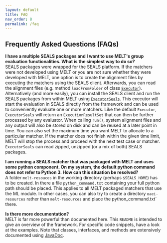 ```yaml
---
layout: default
title: FAQ
nav_order: 8
permalink: /faq
---
```


## Frequently Asked Questions (FAQs)

**I have a multiple SEALS packages and I want to use MELT's group evaluation functionalities. What is the simplest way 
to do so?**<br/>
SEALS packages were wrapped for the SEALS platform. If the matchers were not developed using MELT or you are not sure 
whether they were developed with MELT, one option is to create the alignment files by executing the matchers 
using the SEALS client. Afterwards, you can read the alignment files (e.g. method `loadFromFolder` of class 
[`Executor`](https://github.com/dwslab/melt/tree/master/matching-eval/src/main/java/de/uni_mannheim/informatik/dws/melt/matching_eval/Executor.java)).<br/>
Alternatively (and more easily), you can install the SEALS client and run the SEALS packages from within MELT using 
[`ExecutorSeals`](https://github.com/dwslab/melt/tree/master/matching-eval/src/main/java/de/uni_mannheim/informatik/dws/melt/matching_eval/ExecutorSeals.java). This executor 
will start the evaluation in SEALS directly from the framework and can be used to conveniently evaluate one or more
matchers. Like the default `Executor`, `ExecutorSeals` will return an `ExecutionResultSet` that can then be further processed by 
any evaluator. When calling `run()`, system alignment files and any output will also be stored on disk and can be reused at 
a later point in time. You can also set the maximum time you want MELT to allocate to a particular matcher. If the matcher
does not finish within the given time limit, MELT will stop the process and proceed with the next test case or matcher.
`ExecutorSeals` can read zipped, unzipped (or a mix of both) SEALS packages.<br/>

**I am running a SEALS matcher that was packaged with MELT and uses some python component. On my system, the
default python command does not refer to Python 3. How can this situation be resolved?**<br/>
A folder `melt-resouces` in the working directory (perhaps `$SEALS_HOME`) has to be created. In there a file `python_command.txt` containing your full 
python path should be placed. This applies to all MELT packaged matchers that use the ML module. 
In other cases, you can also try to create a directory `oaei-resources` rather than `melt-resources`
and place the python_command.txt` there.

**Is there more documentation?**<br/>
MELT is far more powerful than documented here. This `README` is intended to give an overview of the framework.
For specific code snippets, have a look at the examples. Note that classes, interfaces, and methods are extensively 
documented using [JavaDoc](/javadoc_latest/index.html).
